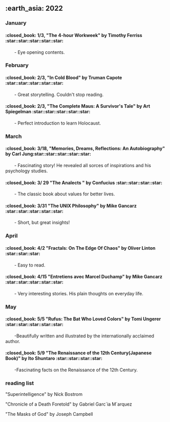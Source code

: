 <h2> :earth_asia: 2022 </h2>
<h3> January </h3>

<h4>:closed_book: 1/3, "The 4-hour Workweek" by Timothy Ferriss :star::star::star::star::star:</h4>
&emsp;&emsp;- Eye opening contents. 

<h3> February </h3>

<h4>:closed_book: 2/3, "In Cold Blood" by Truman Capote  :star::star::star::star::star:</h4>
&emsp;&emsp;- Great storytelling. Couldn't stop reading. 

<h4>:closed_book: 2/3, "The Complete Maus: A Survivor's Tale" by Art Spiegelman  :star::star::star::star::star:</h4>
&emsp;&emsp;- Perfect introduction to learn Holocaust.



<h3> March </h3>

<h4>:closed_book: 3/18, "Memories, Dreams, Reflections: An Autobiography" by Carl Jung:star::star::star::star::star:</h4>
&emsp;&emsp;- Fascinating story! He revealed all sorces of inspirations and his psychology studies.

<h4>:closed_book: 3/ 29 "The Analects " by Confucius :star::star::star::star:</h4>
&emsp;&emsp;- The classic book about values for better lives. 

<h4>:closed_book: 3/31 "The UNIX Philosophy" by Mike Gancarz :star::star::star::star::star:</h4>
&emsp;&emsp;- Short, but great insights!

<h3> April </h3>

<h4>:closed_book: 4/2 "Fractals: On The Edge Of Chaos" by Oliver Linton  :star::star::star:</h4>
&emsp;&emsp;- Easy to read.


<h4>:closed_book: 4/15 "Entretiens avec Marcel Duchamp" by Mike Gancarz :star::star::star::star::star:</h4>
&emsp;&emsp;- Very interesting stories. His plain thoughts on everyday life.


<h3> May </h3>

<h4>:closed_book: 5/5 "Rufus: The Bat Who Loved Colors" by Tomi Ungerer :star::star::star::star::star:</h4>
&emsp;&emsp;-Beautifully written and illustrated by the internationally acclaimed author.


<h4>:closed_book: 5/9 "The Renaissance of the 12th Century(Japanese Book)" by Ito Shuntaro :star::star::star::star:</h4>
&emsp;&emsp;-Fascinating facts on the Renaissance of the 12th Century.


<h3> reading list</h3>

"Superintelligence" by Nick Bostrom 

"Chronicle of a Death Foretold" by  Gabriel Garc´ia M´arquez 

"The Masks of God" by Joseph Campbell
